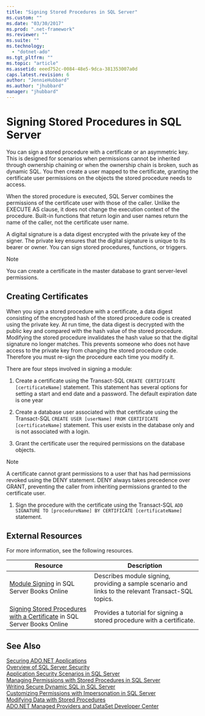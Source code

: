 ```yaml
---
title: "Signing Stored Procedures in SQL Server"
ms.custom: ""
ms.date: "03/30/2017"
ms.prod: ".net-framework"
ms.reviewer: ""
ms.suite: ""
ms.technology: 
  - "dotnet-ado"
ms.tgt_pltfrm: ""
ms.topic: "article"
ms.assetid: eeed752c-0084-48e5-9dca-381353007a0d
caps.latest.revision: 6
author: "JennieHubbard"
ms.author: "jhubbard"
manager: "jhubbard"
---
```

# Signing Stored Procedures in SQL Server
You can sign a stored procedure with a certificate or an asymmetric key. This is designed for scenarios when permissions cannot be inherited through ownership chaining or when the ownership chain is broken, such as dynamic SQL. You then create a user mapped to the certificate, granting the certificate user permissions on the objects the stored procedure needs to access.  
  
 When the stored procedure is executed, SQL Server combines the permissions of the certificate user with those of the caller. Unlike the EXECUTE AS clause, it does not change the execution context of the procedure. Built-in functions that return login and user names return the name of the caller, not the certificate user name.  
  
 A digital signature is a data digest encrypted with the private key of the signer. The private key ensures that the digital signature is unique to its bearer or owner. You can sign stored procedures, functions, or triggers.  
  
> [!NOTE]
>  You can create a certificate in the master database to grant server-level permissions.  
  
## Creating Certificates  
 When you sign a stored procedure with a certificate, a data digest consisting of the encrypted hash of the stored procedure code is created using the private key. At run time, the data digest is decrypted with the public key and compared with the hash value of the stored procedure. Modifying the stored procedure invalidates the hash value so that the digital signature no longer matches. This prevents someone who does not have access to the private key from changing the stored procedure code. Therefore you must re-sign the procedure each time you modify it.  
  
 There are four steps involved in signing a module:  
  
1.  Create a certificate using the Transact-SQL `CREATE CERTIFICATE [certificateName]` statement. This statement has several options for setting a start and end date and a password. The default expiration date is one year  
  
2.  Create a database user associated with that certificate using the Transact-SQL `CREATE USER [userName] FROM CERTIFICATE [certificateName]` statement. This user exists in the database only and is not associated with a login.  
  
3.  Grant the certificate user the required permissions on the database objects.  
  
> [!NOTE]
>  A certificate cannot grant permissions to a user that has had permissions revoked using the DENY statement. DENY always takes precedence over GRANT, preventing the caller from inheriting permissions granted to the certificate user.  
  
1.  Sign the procedure with the certificate using the Transact-SQL `ADD SIGNATURE TO [procedureName] BY CERTIFICATE [certificateName]` statement.  
  
## External Resources  
 For more information, see the following resources.  
  
|Resource|Description|  
|--------------|-----------------|  
|[Module Signing](http://go.microsoft.com/fwlink/?LinkId=98590) in SQL Server Books Online|Describes module signing, providing a sample scenario and links to the relevant Transact-SQL topics.|  
|[Signing Stored Procedures with a Certificate](http://msdn.microsoft.com/library/bb283630.aspx) in SQL Server Books Online|Provides a tutorial for signing a stored procedure with a certificate.|  
  
## See Also  
 [Securing ADO.NET Applications](../../../../../docs/framework/data/adonet/securing-ado-net-applications.md)   
 [Overview of SQL Server Security](../../../../../docs/framework/data/adonet/sql/overview-of-sql-server-security.md)   
 [Application Security Scenarios in SQL Server](../../../../../docs/framework/data/adonet/sql/application-security-scenarios-in-sql-server.md)   
 [Managing Permissions with Stored Procedures in SQL Server](../../../../../docs/framework/data/adonet/sql/managing-permissions-with-stored-procedures-in-sql-server.md)   
 [Writing Secure Dynamic SQL in SQL Server](../../../../../docs/framework/data/adonet/sql/writing-secure-dynamic-sql-in-sql-server.md)   
 [Customizing Permissions with Impersonation in SQL Server](../../../../../docs/framework/data/adonet/sql/customizing-permissions-with-impersonation-in-sql-server.md)   
 [Modifying Data with Stored Procedures](../../../../../docs/framework/data/adonet/modifying-data-with-stored-procedures.md)   
 [ADO.NET Managed Providers and DataSet Developer Center](http://go.microsoft.com/fwlink/?LinkId=217917)
